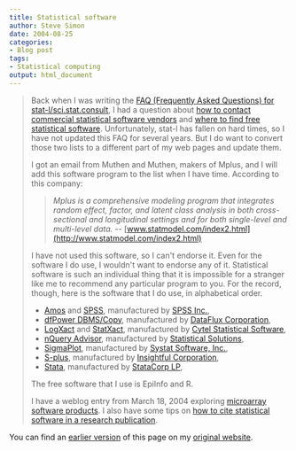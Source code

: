 ```yaml
---
title: Statistical software
author: Steve Simon
date: 2004-08-25
categories:
- Blog post
tags:
- Statistical computing
output: html_document
---
```

> Back when I was writing the [FAQ (Frequently Asked Questions) for
> stat-l/sci.stat.consult](../faq.asp), I had a question about [how to
> contact commercial statistical software vendors](../faq/faq08.asp) and
> [where to find free statistical software](../faq/faq09.asp).
> Unfortunately, stat-l has fallen on hard times, so I have not updated
> this FAQ for several years. But I do want to convert those two lists
> to a different part of my web pages and update them.
>
> I got an email from Muthen and Muthen, makers of Mplus, and I will add
> this software program to the list when I have time. According to this
> company:
>
> > *Mplus is a comprehensive modeling program that integrates random
> > effect, factor, and latent class analysis in both cross-sectional
> > and longitudinal settings and for both single-level and multi-level
> > data.* \--
> > [www.statmodel.com/index2.html](http://www.statmodel.com/index2.html)
>
> I have not used this software, so I can't endorse it. Even for the
> software I do use, I wouldn't want to endorse any of it. Statistical
> software is such an individual thing that it is impossible for a
> stranger like me to recommend any particular program to you. For the
> record, though, here is the software that I do use, in alphabetical
> order.
>
> -   [Amos](http://www.spss.com/amos/) and
>     [SPSS](http://www.spss.com/spss/), manufactured by [SPSS
>     Inc.](http://www.spss.com/),
> -   [dfPower
>     DBMS/Copy](http://www.dataflux.com/Product-Services/Products/dbms.asp),
>     manufactured by [DataFlux
>     Corporation](http://www.dataflux.com/default.asp),
> -   [LogXact](http://www.cytel.com/LogXact/) and
>     [StatXact](http://www.cytel.com/StatXact/Default.asp),
>     manufactured by [Cytel Statistical
>     Software](http://www.cytel.com/home/default.asp),
> -   [nQuery Advisor](http://www.statsol.ie/nquery/nquery.htm),
>     manufactured by [Statistical
>     Solutions](http://www.statsol.ie/index.html),
> -   [SigmaPlot](http://www.systat.com/products/SigmaPlot/),
>     manufactured by [Systat Software, Inc.](http://www.systat.com/),
> -   [S-plus](http://www.insightful.com/products/splus/default.asp),
>     manufactured by [Insightful
>     Corporation](http://www.insightful.com/),
> -   [Stata](http://www.stata.com/products/overview.html), manufactured
>     by [StataCorp LP](http://www.stata.com/),
>
> The free software that I use is EpiInfo and R.
>
> I have a weblog entry from March 18, 2004 exploring [microarray
> software products](acuity.html). I also have some tips on [how to cite
> statistical software in a research publication](../ask/citation.asp).

You can find an [earlier version](http://www.pmean.com/04/software.html) of this page on my [original website](http://www.pmean.com/original_site.html).
